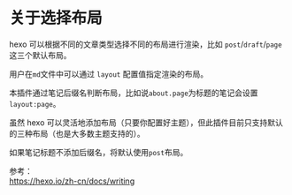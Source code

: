 # 关于选择布局

hexo 可以根据不同的文章类型选择不同的布局进行渲染，比如 `post`/`draft`/`page` 这三个默认布局。

用户在`md`文件中可以通过 `layout` 配置值指定渲染的布局。

本插件通过笔记后缀名判断布局，比如说`about.page`为标题的笔记会设置`layout:page`。

虽然 hexo 可以灵活地添加布局（只要你配置好主题），但此插件目前只支持默认的三种布局（也是大多数主题支持的）。

如果笔记标题不添加后缀名，将默认使用`post`布局。

参考：<br>
https://hexo.io/zh-cn/docs/writing
